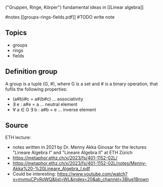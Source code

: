 ("Gruppen, Ringe, Körper")
fundamental ideas in [[Linear algebra]]



#notes [[groups-rings-fields.pdf]]
#TODO write note

## Topics
- groups
- rings
- fields



## Definition group

A group is a tuple (G, #), where G is a set and # is a binary operation, that fufils the following properties:
- (a#b)#c = a#(b#c) ... associativity
- $\exists$ e : a#e = a ... neutral element
- $\forall$ a $\in$ G $\exists$ b : a#b = e ... inverse element



## Source
ETH lecture:
- notes written in 2021 by Dr. Menny Akka Ginosar for the lectures "Lineare Algebra I" and "Lineare Algebra II" at ETH Zürich
- https://metaphor.ethz.ch/x/2023/fs/401-1152-02L/
- https://metaphor.ethz.ch/x/2023/fs/401-1152-02L/notes/Menny-Akka%20-%20Lineare_Algebra_I.pdf
- Could be interesting: https://www.youtube.com/watch?v=mvmuCPvRoWQ&list=WL&index=20&ab_channel=3Blue1Brown